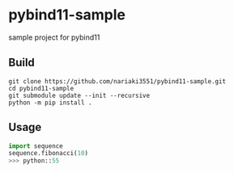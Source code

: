 # pybind11-sample
sample project for pybind11

## Build

```
git clone https://github.com/nariaki3551/pybind11-sample.git
cd pybind11-sample
git submodule update --init --recursive
python -m pip install .
```

## Usage

```python
import sequence
sequence.fibonacci(10)
>>> python::55
```
